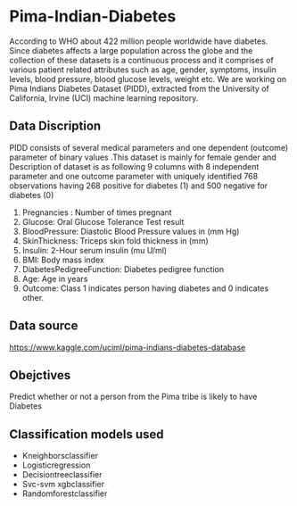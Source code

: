 # Pima-Indian-Diabetes


According to WHO about 422 million people worldwide have diabetes. Since diabetes affects a large population across the globe and the collection of these datasets is a continuous process and it comprises of various patient related attributes such as age, gender, symptoms, insulin levels, blood pressure, blood glucose levels, weight etc. We are working on Pima Indians Diabetes Dataset (PIDD), extracted from the University of California, Irvine (UCI) machine learning repository.

## Data Discription 
PIDD consists of several medical parameters and one dependent (outcome) parameter of binary values .This dataset is mainly for female gender and Description of dataset is as following
9 columns with 8 independent parameter and one outcome parameter with uniquely identified 768 observations having 268 positive for diabetes (1) and 500 negative for diabetes (0)
1. Pregnancies : Number of times pregnant
2. Glucose: Oral Glucose Tolerance Test result
3. BloodPressure: Diastolic Blood Pressure values in (mm Hg)
4. SkinThickness: Triceps skin fold thickness in (mm)
5. Insulin: 2-Hour serum insulin (mu U/ml)
6. BMI: Body mass index
7. DiabetesPedigreeFunction: Diabetes pedigree function
8. Age: Age in years
9. Outcome: Class 1 indicates person having diabetes and 0 indicates other.

## Data source
https://www.kaggle.com/uciml/pima-indians-diabetes-database

## Obejctives
Predict whether or not a person from the Pima tribe is likely to have Diabetes

## Classification models used

- Kneighborsclassifier 
- Logisticregression 
- Decisiontreeclassifier 
- Svc-svm xgbclassifier 
- Randomforestclassifier
